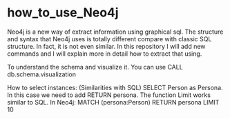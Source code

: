# how_to_use_Neo4j

Neo4j is a new way of extract information using graphical sql. The structure and syntax that Neo4j uses is totally different compare with classic SQL structure. In fact, it is not even similar. In this repository I will add new commands and I will explain more in detail how to extract that using.


To understand the schema and visualize it. You can use CALL db.schema.visualization


How to select instances: (Similarities with SQL)
SELECT Person as Persona. In this case we need to add RETURN persona. The function Limit works similar to SQL. In Neo4j: MATCH (persona:Person) RETURN persona LIMIT 10




